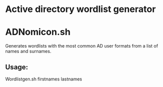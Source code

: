 # Active directory wordlist generator

# ADNomicon.sh

Generates wordlists with the most common AD user formats from a list of names and surnames.

## Usage:
  Wordlistgen.sh firstnames lastnames

